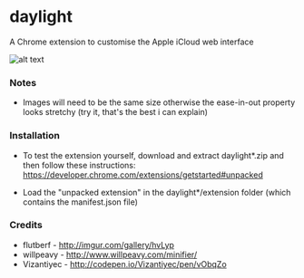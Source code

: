 # daylight
A Chrome extension to customise the Apple iCloud web interface

![alt text](https://github.com/Marmatee/daylight/blob/master/screenshots/screenshot-0.0.2.gif?raw=true "daylight")

### Notes
- Images will need to be the same size otherwise the ease-in-out property looks stretchy (try it, that's the best i can explain)

### Installation
- To test the extension yourself, download and extract daylight*.zip and then follow these instructions: https://developer.chrome.com/extensions/getstarted#unpacked

- Load the "unpacked extension" in the daylight*/extension folder (which contains the manifest.json file)


### Credits
- flutberf - http://imgur.com/gallery/hvLyp
- willpeavy - http://www.willpeavy.com/minifier/
- Vizantiyec - http://codepen.io/Vizantiyec/pen/vObqZo
